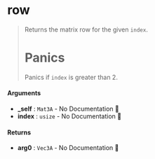 # row

>  Returns the matrix row for the given `index`.
>  # Panics
>  Panics if `index` is greater than 2.

#### Arguments

- **\_self** : `Mat3A` \- No Documentation 🚧
- **index** : `usize` \- No Documentation 🚧

#### Returns

- **arg0** : `Vec3A` \- No Documentation 🚧